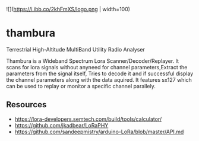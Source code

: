 ![](https://i.ibb.co/2khFmXS/logo.png | width=100)

# thambura
Terrestrial High-Altitude MultiBand Utility Radio Analyser

Thambura is a Wideband Spectrum Lora Scanner/Decoder/Replayer. It scans for lora signals without anyneed for channel parameters,Extract the parameters from the signal itself, Tries to decode it and if successful display the channel parameters along with the data aquired. It features sx127 which can be used to replay or monitor a specific channel parallely.

## Resources

- https://lora-developers.semtech.com/build/tools/calculator/
- https://github.com/jkadbear/LoRaPHY
- https://github.com/sandeepmistry/arduino-LoRa/blob/master/API.md
